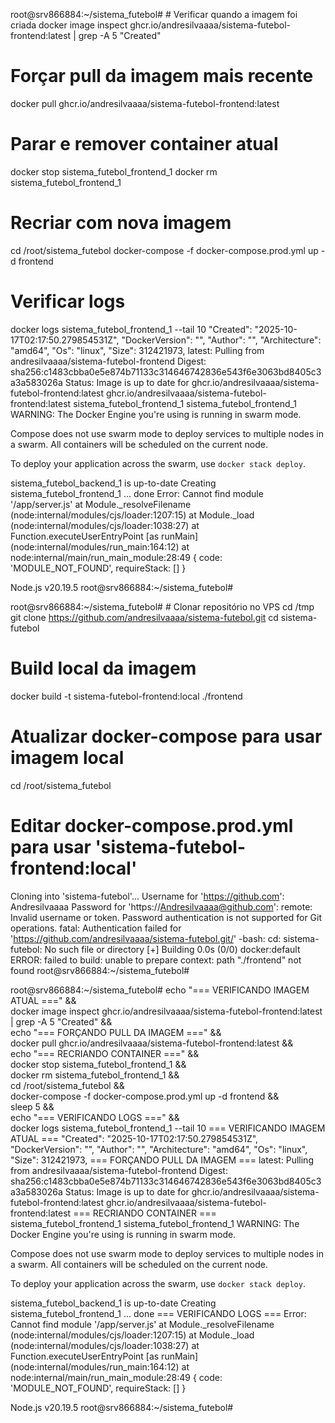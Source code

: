 root@srv866884:~/sistema_futebol# # Verificar quando a imagem foi criada
docker image inspect ghcr.io/andresilvaaaa/sistema-futebol-frontend:latest | grep -A 5 "Created"

# Forçar pull da imagem mais recente
docker pull ghcr.io/andresilvaaaa/sistema-futebol-frontend:latest

# Parar e remover container atual
docker stop sistema_futebol_frontend_1
docker rm sistema_futebol_frontend_1

# Recriar com nova imagem
cd /root/sistema_futebol
docker-compose -f docker-compose.prod.yml up -d frontend

# Verificar logs
docker logs sistema_futebol_frontend_1 --tail 10
        "Created": "2025-10-17T02:17:50.279854531Z",
        "DockerVersion": "",
        "Author": "",
        "Architecture": "amd64",
        "Os": "linux",
        "Size": 312421973,
latest: Pulling from andresilvaaaa/sistema-futebol-frontend
Digest: sha256:c1483cbba0e5e874b71133c314646742836e543f6e3063bd8405c3a3a583026a
Status: Image is up to date for ghcr.io/andresilvaaaa/sistema-futebol-frontend:latest
ghcr.io/andresilvaaaa/sistema-futebol-frontend:latest
sistema_futebol_frontend_1
sistema_futebol_frontend_1
WARNING: The Docker Engine you're using is running in swarm mode.

Compose does not use swarm mode to deploy services to multiple nodes in a swarm. All containers will be scheduled on the current node.

To deploy your application across the swarm, use `docker stack deploy`.

sistema_futebol_backend_1 is up-to-date
Creating sistema_futebol_frontend_1 ... done
Error: Cannot find module '/app/server.js'
    at Module._resolveFilename (node:internal/modules/cjs/loader:1207:15)
    at Module._load (node:internal/modules/cjs/loader:1038:27)
    at Function.executeUserEntryPoint [as runMain] (node:internal/modules/run_main:164:12)
    at node:internal/main/run_main_module:28:49 {
  code: 'MODULE_NOT_FOUND',
  requireStack: []
}

Node.js v20.19.5
root@srv866884:~/sistema_futebol#

root@srv866884:~/sistema_futebol# # Clonar repositório no VPS
cd /tmp
git clone https://github.com/andresilvaaaa/sistema-futebol.git
cd sistema-futebol

# Build local da imagem
docker build -t sistema-futebol-frontend:local ./frontend

# Atualizar docker-compose para usar imagem local
cd /root/sistema_futebol
# Editar docker-compose.prod.yml para usar 'sistema-futebol-frontend:local'
Cloning into 'sistema-futebol'...
Username for 'https://github.com': Andresilvaaaa
Password for 'https://Andresilvaaaa@github.com':
remote: Invalid username or token. Password authentication is not supported for Git operations.
fatal: Authentication failed for 'https://github.com/andresilvaaaa/sistema-futebol.git/'
-bash: cd: sistema-futebol: No such file or directory
[+] Building 0.0s (0/0)                                                                docker:default
ERROR: failed to build: unable to prepare context: path "./frontend" not found
root@srv866884:~/sistema_futebol#



root@srv866884:~/sistema_futebol# echo "=== VERIFICANDO IMAGEM ATUAL ===" && \
docker image inspect ghcr.io/andresilvaaaa/sistema-futebol-frontend:latest | grep -A 5 "Created" && \
echo "=== FORÇANDO PULL DA IMAGEM ===" && \
docker pull ghcr.io/andresilvaaaa/sistema-futebol-frontend:latest && \
echo "=== RECRIANDO CONTAINER ===" && \
docker stop sistema_futebol_frontend_1 && \
docker rm sistema_futebol_frontend_1 && \
cd /root/sistema_futebol && \
docker-compose -f docker-compose.prod.yml up -d frontend && \
sleep 5 && \
echo "=== VERIFICANDO LOGS ===" && \
docker logs sistema_futebol_frontend_1 --tail 10
=== VERIFICANDO IMAGEM ATUAL ===
        "Created": "2025-10-17T02:17:50.279854531Z",
        "DockerVersion": "",
        "Author": "",
        "Architecture": "amd64",
        "Os": "linux",
        "Size": 312421973,
=== FORÇANDO PULL DA IMAGEM ===
latest: Pulling from andresilvaaaa/sistema-futebol-frontend
Digest: sha256:c1483cbba0e5e874b71133c314646742836e543f6e3063bd8405c3a3a583026a
Status: Image is up to date for ghcr.io/andresilvaaaa/sistema-futebol-frontend:latest
ghcr.io/andresilvaaaa/sistema-futebol-frontend:latest
=== RECRIANDO CONTAINER ===
sistema_futebol_frontend_1
sistema_futebol_frontend_1
WARNING: The Docker Engine you're using is running in swarm mode.

Compose does not use swarm mode to deploy services to multiple nodes in a swarm. All containers will be scheduled on the current node.

To deploy your application across the swarm, use `docker stack deploy`.

sistema_futebol_backend_1 is up-to-date
Creating sistema_futebol_frontend_1 ... done
=== VERIFICANDO LOGS ===
Error: Cannot find module '/app/server.js'
    at Module._resolveFilename (node:internal/modules/cjs/loader:1207:15)
    at Module._load (node:internal/modules/cjs/loader:1038:27)
    at Function.executeUserEntryPoint [as runMain] (node:internal/modules/run_main:164:12)
    at node:internal/main/run_main_module:28:49 {
  code: 'MODULE_NOT_FOUND',
  requireStack: []
}

Node.js v20.19.5
root@srv866884:~/sistema_futebol#



